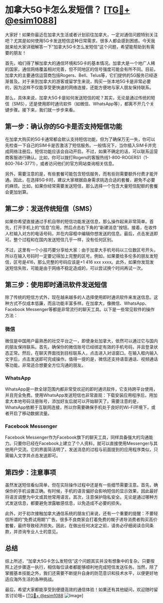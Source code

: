 # 加拿大5G卡怎么发短信？ [[TG💪+ @esim1088](https://t.me/s/esim1088)]

大家好！如果你最近在加拿大生活或者计划前往加拿大，一定对通信问题特别关注吧？尤其是如何使用5G卡发送短信这种日常需求，很多人都会感到困惑。今天我就来给大家详细解答一下“加拿大5G卡怎么发短信”这个问题，希望能帮助到有需要的朋友！

首先，咱们得了解加拿大的通信环境和5G卡的基本情况。加拿大是一个地广人稀的国家，通信网络覆盖相对完善，但不同地区的信号强度可能会有所不同。目前，加拿大的主要通信运营商包括Rogers、Bell、Telus等，它们提供的5G服务已经逐渐普及。对于来到加拿大的游客或留学生来说，购买一张本地5G卡是非常必要的，因为这样不仅能享受更快速的网络连接，还能方便地与家人朋友保持联系。

那么，具体来说，加拿大5G卡是如何发送短信的呢？其实，无论是通过传统的短信（SMS），还是使用即时通讯软件（如微信、WhatsApp等），都离不开几个关键步骤。接下来，我们就一步步来看。

## 第一步：确认你的5G卡是否支持短信功能

在加拿大购买的5G卡通常都会默认支持短信功能，但为了确保万无一失，你可以先检查一下自己的SIM卡是否激活了短信服务。一般情况下，当你插入SIM卡并完成网络注册后，短信功能应该会自动开启。不过，如果不确定的话，可以联系运营商客服进行确认。比如，你可以拨打Rogers的客服热线1-800-ROGERS1（1-800-764-3771），或者访问他们的官方网站查询相关信息。

另外，需要注意的是，有些套餐可能包含短信服务，而有些则需要额外付费才能开通。因此，在选择5G卡时，建议大家根据自身需求挑选合适的套餐，避免不必要的麻烦。比如，如果你经常需要发送短信，那么选择一个包含大量短信配额的套餐会更加划算。

## 第二步：发送传统短信（SMS）

如果你希望直接通过手机自带的短信功能发送信息，那么操作起来非常简单。首先，打开手机上的“信息”应用，然后点击右下角的“新建消息”按钮。接着，在收件人栏输入对方的电话号码，并在内容框中编辑你想发送的信息。最后，点击发送即可。整个过程和在国内发送短信几乎一样，没有任何区别。

不过，这里有一个小技巧要分享给大家：由于加拿大手机号码以三位数区号开头，所以在输入号码时一定要记得加上完整的区号。例如，如果要给多伦多的朋友发短信，区号是416，那么完整的号码应该是+1 416 xxx xxxx。此外，如果你发现发送短信失败，可能是由于网络不稳定造成的，可以尝试换个时间再试一次。

## 第三步：使用即时通讯软件发送短信

除了传统的短信方式外，现在越来越多的人选择使用即时通讯软件来发送信息。这种方式不仅成本低廉，而且功能丰富多样。在加拿大，像微信、WhatsApp、Facebook Messenger等都是非常流行的聊天工具。以下是一些常见软件的操作方法：

### 微信

微信是中国用户最熟悉的社交平台之一，即使身处加拿大，依然可以通过它与国内的朋友保持联系。首先，确保你的微信账号已经绑定有效的手机号码，并且登录状态正常。然后，在聊天界面找到目标联系人，点击进入对话窗口。在输入框内输入文字后，点击发送即可完成操作。值得一提的是，微信还支持语音通话、视频通话等功能，非常适合想要全方位沟通的朋友。

### WhatsApp

WhatsApp是一款全球范围内都非常受欢迎的即时通讯软件，它支持跨平台使用，并且完全免费。使用WhatsApp发送短信也非常直观：下载安装应用程序后，用加拿大本地号码注册账号，添加好友后就可以开始聊天了。需要注意的是，WhatsApp依赖于互联网连接，所以你需要确保手机处于良好的Wi-Fi环境下，或者开启了移动数据流量。

### Facebook Messenger

Facebook Messenger作为Facebook旗下的聊天工具，同样具备强大的沟通能力。只要你已经在Facebook上建立了个人资料，就可以直接使用Messenger与其他用户交流。它的界面简洁明了，发送消息的过程与前面提到的应用程序类似，只需输入文字并点击发送即可。

## 第四步：注意事项

虽然发送短信看似简单，但在实际操作过程中还是有一些细节需要注意。首先，确保你的手机设置正确。有时候，手机的语言偏好会影响短信的显示效果，因此最好将语言调整为中文或其他常用语言。其次，注意保护隐私安全。无论是通过哪种方式发送信息，都要避免泄露敏感信息，以免造成不必要的损失。

此外，对于初次接触加拿大通信系统的朋友们来说，还有一个重要的提醒：不要轻信所谓的“免费试用期”广告。很多不良商家会打着免费的幌子诱导消费者购买高价套餐，最终导致经济损失。因此，在做出任何决定之前，请务必仔细阅读合同条款，并咨询专业人士的意见。

## 总结

综上所述，“加拿大5G卡怎么发短信”这个问题其实并没有想象中的复杂。只要按照上述步骤逐一执行，相信每位读者都能够顺利地完成短信发送任务。当然，除了掌握基本技能之外，我们还需要不断提升自身的防范意识和技术水平，以便更好地适应海外生活的各种挑战。

最后，希望大家都能享受到便捷高效的通信体验！如果还有其他疑问，欢迎随时留言讨论哦~ [[TG💪+ @esim1088](https://t.me/s/esim1088) ![Image](https://i.postimg.cc/4NQfJmqS/Snipaste-2025-05-13-00-14-12.png)]